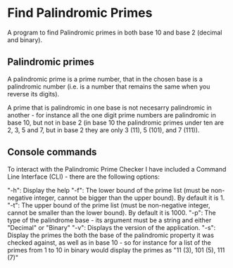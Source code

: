 ﻿# Find Palindromic Primes
A program to find Palindromic primes in both base 10 and base 2 (decimal and binary).

## Palindromic primes
A palindromic prime is a prime number, that in the chosen base is a palindromic number (i.e. is a number that remains the same when you reverse its digits).

A prime that is palindromic in one base is not necesarry palindromic in another - for instance all the one digit prime numbers are palindromic in base 10, but not in base 2 (in base 10 the palindromic primes under ten are 2, 3, 5 and 7, but in base 2 they are only 3 (11), 5 (101), and 7 (111)).

## Console commands
To interact with the Palindromic Prime Checker I have included a Command Line Interface (CLI) - there are the following options:

"-h": Display the help
"-f": The lower bound of the prime list (must be non-negative integer, cannot be bigger than the upper bound). By default it is 1.
"-t": The upper bound of the prime list (must be non-negative integer, cannot be smaller than the lower bound). By default it is 1000.
"-p": The type of the palindrome base - its argument must be a string and either "Decimal" or "Binary"
"-v": Displays the version of the application.
"-s": Display the primes the both the base of the palindromic property it was checked against, as well as in base 10 - so for instance for a list of the primes from 1 to 10 in binary would display the primes as "11 (3), 101 (5), 111 (7)"